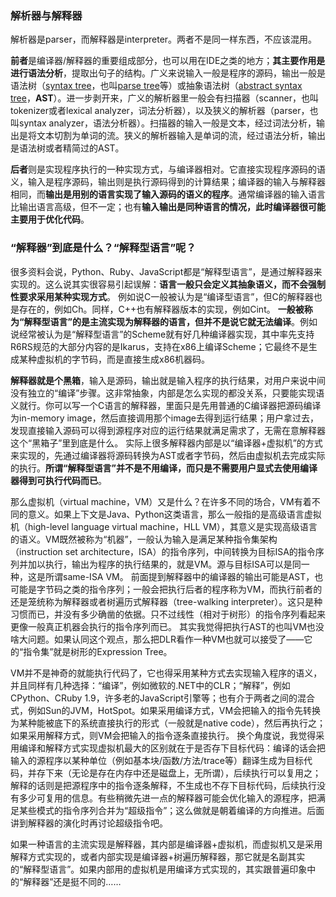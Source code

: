 ### 解析器与解释器

解析器是parser，而解释器是interpreter。两者不是同一样东西，不应该混用。

**前者**是编译器/解释器的重要组成部分，也可以用在IDE之类的地方；**其主要作用是进行语法分析**，提取出句子的结构。广义来说输入一般是程序的源码，输出一般是语法树（<u>syntax tree</u>，也叫<u>parse tree</u>等）或抽象语法树（<u>abstract syntax tree</u>，**AST**）。进一步剥开来，广义的解析器里一般会有扫描器（scanner，也叫tokenizer或者lexical analyzer，词法分析器），以及狭义的解析器（parser，也叫syntax analyzer，语法分析器）。扫描器的输入一般是文本，经过词法分析，输出是将文本切割为单词的流。狭义的解析器输入是单词的流，经过语法分析，输出是语法树或者精简过的AST。

**后者**则是实现程序执行的一种实现方式，与编译器相对。它直接实现程序源码的语义，输入是程序源码，输出则是执行源码得到的计算结果；编译器的输入与解释器相同，而**输出是用别的语言实现了输入源码的语义的程序**。通常编译器的输入语言比输出语言高级，但不一定；也有**输入输出是同种语言的情况，此时编译器很可能主要用于优化代码**。

### “解释器”到底是什么？“解释型语言”呢？

很多资料会说，Python、Ruby、JavaScript都是“解释型语言”，是通过解释器来实现的。这么说其实很容易引起误解：**语言一般只会定义其抽象语义，而不会强制性要求采用某种实现方式**。
例如说C一般被认为是“编译型语言”，但C的解释器也是存在的，例如Ch。同样，C++也有解释器版本的实现，例如Cint。
**一般被称为“解释型语言”的是主流实现为解释器的语言，但并不是说它就无法编译**。例如说经常被认为是“解释型语言”的Scheme就有好几种编译器实现，其中率先支持R6RS规范的大部分内容的是Ikarus，支持在x86上编译Scheme；它最终不是生成某种虚拟机的字节码，而是直接生成x86机器码。

**解释器就是个黑箱**，输入是源码，输出就是输入程序的执行结果，对用户来说中间没有独立的“编译”步骤。这非常抽象，内部是怎么实现的都没关系，只要能实现语义就行。你可以写一个C语言的解释器，里面只是先用普通的C编译器把源码编译为in-memory image，然后直接调用那个image去得到运行结果；用户拿过去，发现直接输入源码可以得到源程序对应的运行结果就满足需求了，无需在意解释器这个“黑箱子”里到底是什么。
实际上很多解释器内部是以“编译器+虚拟机”的方式来实现的，先通过编译器将源码转换为AST或者字节码，然后由虚拟机去完成实际的执行。**所谓“解释型语言”并不是不用编译，而只是不需要用户显式去使用编译器得到可执行代码而已**。

那么虚拟机（virtual machine，VM）又是什么？在许多不同的场合，VM有着不同的意义。如果上下文是Java、Python这类语言，那么一般指的是高级语言虚拟机（high-level language virtual machine，HLL VM），其意义是实现高级语言的语义。VM既然被称为“机器”，一般认为输入是满足某种指令集架构（instruction set architecture，ISA）的指令序列，中间转换为目标ISA的指令序列并加以执行，输出为程序的执行结果的，就是VM。源与目标ISA可以是同一种，这是所谓same-ISA VM。
前面提到解释器中的编译器的输出可能是AST，也可能是字节码之类的指令序列；一般会把执行后者的程序称为VM，而执行前者的还是笼统称为解释器或者树遍历式解释器（tree-walking interpreter）。这只是种习惯而已，并没有多少确凿的依据。只不过线性（相对于树形）的指令序列看起来更像一般真正机器会执行的指令序列而已。
其实我觉得把执行AST的也叫VM也没啥大问题。如果认同这个观点，那么把DLR看作一种VM也就可以接受了——它的“指令集”就是树形的Expression Tree。

VM并不是神奇的就能执行代码了，它也得采用某种方式去实现输入程序的语义，并且同样有几种选择：“编译”，例如微软的.NET中的CLR；“解释”，例如CPython、CRuby 1.9，许多老的JavaScript引擎等；也有介于两者之间的混合式，例如Sun的JVM，HotSpot。如果采用编译方式，VM会把输入的指令先转换为某种能被底下的系统直接执行的形式（一般就是native code），然后再执行之；如果采用解释方式，则VM会把输入的指令逐条直接执行。
换个角度说，我觉得采用编译和解释方式实现虚拟机最大的区别就在于是否存下目标代码：编译的话会把输入的源程序以某种单位（例如基本块/函数/方法/trace等）翻译生成为目标代码，并存下来（无论是存在内存中还是磁盘上，无所谓），后续执行可以复用之；解释的话则是把源程序中的指令逐条解释，不生成也不存下目标代码，后续执行没有多少可复用的信息。有些稍微先进一点的解释器可能会优化输入的源程序，把满足某些模式的指令序列合并为“超级指令”；这么做就是朝着编译的方向推进。后面讲到解释器的演化时再讨论超级指令吧。

如果一种语言的主流实现是解释器，其内部是编译器+虚拟机，而虚拟机又是采用解释方式实现的，或者内部实现是编译器+树遍历解释器，那它就是名副其实的“解释型语言”。如果内部用的虚拟机是用编译方式实现的，其实跟普遍印象中的“解释器”还是挺不同的……